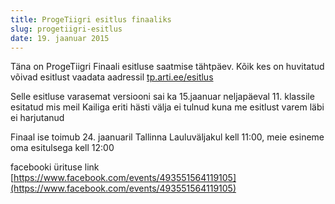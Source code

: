 ```yaml
---
title: ProgeTiigri esitlus finaaliks
slug: progetiigri-esitlus
date: 19. jaanuar 2015
---
```


Täna on ProgeTiigri Finaali esitluse saatmise tähtpäev.
Kõik kes on huvitatud võivad esitlust vaadata aadressil [tp.arti.ee/esitlus](http://tp.arti.ee/esitlus)

Selle esitluse varasemat versiooni sai ka 15.jaanuar neljapäeval 11. klassile 
esitatud mis meil Kailiga eriti hästi välja ei tulnud kuna me esitlust varem läbi
ei harjutanud

Finaal ise toimub 24. jaanuaril Tallinna Lauluväljakul kell 11:00, meie esineme oma
esitulsega kell 12:00

facebooki ürituse link [https://www.facebook.com/events/493551564119105](https://www.facebook.com/events/493551564119105)
